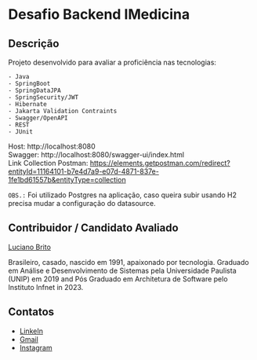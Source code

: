 # Desafio Backend IMedicina


## Descrição

Projeto desenvolvido para avaliar a proficiência nas tecnologias:

	- Java
	- SpringBoot
	- SpringDataJPA
	- SpringSecurity/JWT
	- Hibernate
	- Jakarta Validation Contraints
	- Swagger/OpenAPI
	- REST
	- JUnit


Host: http://localhost:8080 <br>
Swagger: http://localhost:8080/swagger-ui/index.html <br>
Link Collection Postman: https://elements.getpostman.com/redirect?entityId=11164101-b7e4d7a9-e07d-4871-837e-1fe1bd61557b&entityType=collection <br>

`OBS.:` Foi utilizado Postgres na aplicação, caso queira subir usando H2 precisa mudar a configuração do datasource.

## Contribuidor / Candidato Avaliado

[Luciano Brito](https://github.com/lucianobritodev)

Brasileiro, casado, nascido em 1991, apaixonado por tecnologia. Graduado em Análise e Desenvolvimento de Sistemas pela Universidade Paulista (UNIP) em 2019 and Pós Graduado em Architetura de Software pelo Instituto Infnet in 2023.


## Contatos

- [LinkeIn](https://www.linkedin.com/in/luciano-brito-dev)
- [Gmail](mailto:lucianobrito.dev@gmail.com)
- [Instagram](https://www.instagram.com/lucianobrito.dev)
